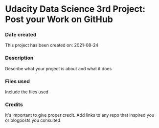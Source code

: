 # Udacity Data Science 3rd Project: Post your Work on GitHub

### Date created
This project has been created on: 2021-08-24

### Description
Describe what your project is about and what it does

### Files used
Include the files used

### Credits
It's important to give proper credit. Add links to any repo that inspired you or blogposts you consulted.

